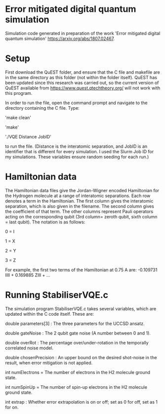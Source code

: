 # Error mitigated digital quantum simulation
Simulation code generated in preparation of the work 'Error mitigated digital quantum simulation' https://arxiv.org/abs/1807.02467.



# Setup

First download the QuEST folder, and ensure that the C file and makefile are in the same directory as this folder (not within
the folder itself). QuEST has been updated since this research was carried out, so the current version of QuEST available from 
https://www.quest.qtechtheory.org/ will not work with this program. 

In order to run the file, open the command prompt and navigate to the directory containing the C file. Type:

'make clean'

'make'

'./VQE Distance JobID'

to run the file. (Distance is the interatomic separation, and JobID is an identifier that is different for every simulation.
I used the Slurm Job ID for my simulations. These variables ensure random seeding for each run.)


# Hamiltonian data

The Hamiltonian data files give the Jordan-Wigner encoded Hamiltonian for the Hydrogen molecule at a range of interatomic
separations. Each row denotes a term in the Hamiltonian. The first column gives the interatomic separation, which is also 
given in the filename. The second column gives the coefficient of that term. The other columns represent Pauli operators 
acting on the corresponding qubit (3rd column= zeroth qubit, sixth column = last qubit). The notation is as follows:

0 = I

1 = X

2 = Y

3 = Z

For example, the first two terms of the Hamiltonian at 0.75 A are: -0.109731 IIII + 0.169885 ZIII + ...


# Running StabiliserVQE.c

The simulation program StabiliserVQE.c takes several variables, which are updated within the C code itself. These are:

double parameters[3] : The three parameters for the UCCSD ansatz.

double gateNoise : The 2 qubit gate noise (A number between 0 and 1).

double overRot : The percentage over/under-rotation in the temporally correlated noise model.

double chosenPrecision : An upper bound on the desired shot-noise in the result, when error mitigation is not applied.
	
int numElectrons = The number of electrons in the H2 molecule ground state.

int numSpinUp = The number of spin-up electrons in the H2 molecule ground state.
  
int extrap :  Whether error extrapolation is on or off; set as 0 for off, set as 1 for on.

